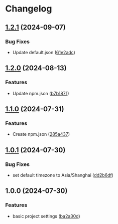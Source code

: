 # Changelog

## [1.2.1](https://github.com/GloryWong/renovate-config/compare/v1.2.0...v1.2.1) (2024-09-07)


### Bug Fixes

* Update default.json ([61e2adc](https://github.com/GloryWong/renovate-config/commit/61e2adcd74f3b88ad6f0177bd7924876f7476935))

## [1.2.0](https://github.com/GloryWong/renovate-config/compare/v1.1.0...v1.2.0) (2024-08-13)


### Features

* Update npm.json ([b7b1871](https://github.com/GloryWong/renovate-config/commit/b7b1871b806d8c4bb5fc5a6c50ffcce2c0d0aed5))

## [1.1.0](https://github.com/GloryWong/renovate-config/compare/v1.0.1...v1.1.0) (2024-07-31)


### Features

* Create npm.json ([285a437](https://github.com/GloryWong/renovate-config/commit/285a4377e8b53da58e6f6bf25ee3e67a60cd821b))

## [1.0.1](https://github.com/GloryWong/renovate-config/compare/v1.0.0...v1.0.1) (2024-07-30)


### Bug Fixes

* set default timezone to Asia/Shanghai ([dd2b6df](https://github.com/GloryWong/renovate-config/commit/dd2b6dfae613686eb8a0d0656c2a3b3576a74b76))

## 1.0.0 (2024-07-30)


### Features

* basic project settings ([ba2a30d](https://github.com/GloryWong/renovate-config/commit/ba2a30d2c0e97007ea3ee86e3cfcd702cbb4d577))
